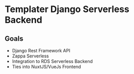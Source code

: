 # Templater Django Serverless Backend

## Goals
- Django Rest Framework API
- Zappa Serverless
- Integration to RDS Serverless Backend
- Ties into NuxtJS/VueJs Frontend
